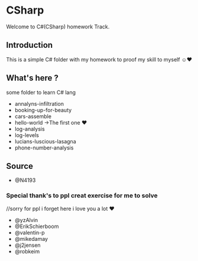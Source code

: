 # CSharp
Welcome to C#(CSharp) homework Track.

## Introduction
This is a simple C# folder with my homework to proof my skill to myself ☺♥

## What's here ?
some folder to learn C# lang 
- annalyns-infiltration
- booking-up-for-beauty
- cars-assemble
- hello-world ->The first one ♥
- log-analysis
- log-levels
- lucians-luscious-lasagna
- phone-number-analysis



## Source
- @N4193

### Special thank's to ppl creat exercise for me to solve 
//sorry for ppl i forget here i love you a lot ♥
- @yzAlvin
- @ErikSchierboom
- @valentin-p
- @mikedamay
- @j2jensen
- @robkeim